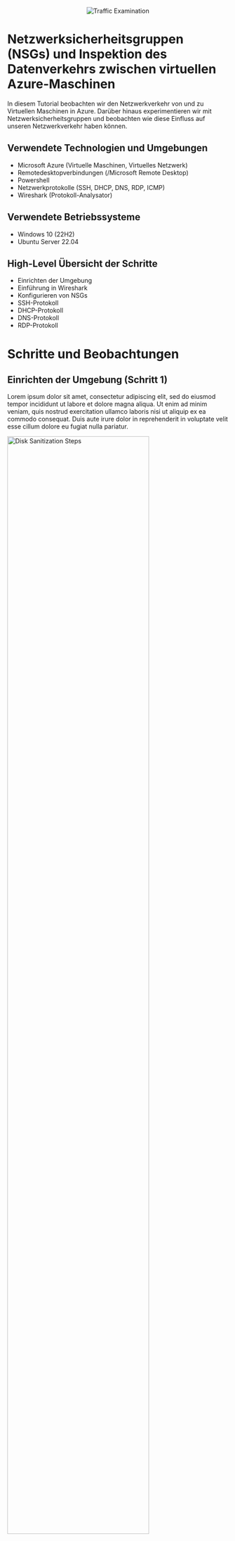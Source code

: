 <p align="center">
<img src="https://i.imgur.com/Ua7udoS.png" alt="Traffic Examination"/>
</p>

<h1>Netzwerksicherheitsgruppen (NSGs) und Inspektion des Datenverkehrs zwischen virtuellen Azure-Maschinen</h1>
In diesem Tutorial beobachten wir den Netzwerkverkehr von und zu Virtuellen Maschinen in Azure. Darüber hinaus experimentieren wir mit Netzwerksicherheitsgruppen und beobachten wie diese Einfluss auf unseren Netzwerkverkehr haben können.
<br />



<!-- NEW SECTION -->
<!-- NEW SECTION -->
<!-- NEW SECTION -->
<h2>Verwendete Technologien und Umgebungen</h2>

- Microsoft Azure (Virtuelle Maschinen, Virtuelles Netzwerk)
- Remotedesktopverbindungen (/Microsoft Remote Desktop)
- Powershell
- Netzwerkprotokolle (SSH, DHCP, DNS, RDP, ICMP)
- Wireshark (Protokoll-Analysator)



<!-- NEW SECTION -->
<!-- NEW SECTION -->
<!-- NEW SECTION -->
<h2>Verwendete Betriebssysteme</h2>

- Windows 10 (22H2)
- Ubuntu Server 22.04



<!-- NEW SECTION -->
<!-- NEW SECTION -->
<!-- NEW SECTION -->
<h2>High-Level Übersicht der Schritte</h2>

- Einrichten der Umgebung
- Einführung in Wireshark
- Konfigurieren von NSGs
- SSH-Protokoll
- DHCP-Protokoll
- DNS-Protokoll
- RDP-Protokoll



<!-- NEW SECTION -->
<!-- NEW SECTION -->
<!-- NEW SECTION -->
<h1>Schritte und Beobachtungen</h1>



<!-- NEW SECTION -->
<!-- NEW SECTION -->
<!-- NEW SECTION -->
<h2>Einrichten der Umgebung (Schritt 1)</h2>
<p>
Lorem ipsum dolor sit amet, consectetur adipiscing elit, sed do eiusmod tempor incididunt ut labore et dolore magna aliqua. Ut enim ad minim veniam, quis nostrud exercitation ullamco laboris nisi ut aliquip ex ea commodo consequat. Duis aute irure dolor in reprehenderit in voluptate velit esse cillum dolore eu fugiat nulla pariatur.
</p>
<p>
<img src="https://i.imgur.com/DJmEXEB.png" height="80%" width="80%" alt="Disk Sanitization Steps"/>
</p>
<br />



<!-- NEW SECTION -->
<!-- NEW SECTION -->
<!-- NEW SECTION -->
<h2>Einführung in Wireshark (Schritt 2)</h2>
<p>
Zuerst verbinden wir uns mit der Virtuellen Windows-Maschine mithilfe von Remotedesktopverbindungen ( oder Microsoft Remote Desktop falls Ihr PC ein MacOS verwendet). Anschließend gehen wir ins Internet und installieren Wireshark[hier hyperlink:https://www.wireshark.org/#downloadLink], genauer den Windows x64 Installer. Öffnen Sie diesen nach erfolgreichen Download und starten Sie mit der Installation von Wireshark. Klicken Sie sich hierbei einfach durch und achten Sie bei dem Fenster "Packet Capture" darauf dass das Häckchen für "Install Npcap [Version]" gesetzt ist (s. Bild). Weil djnvajbfjhgvsdfjbnvsdf.......().
</p>
<p>
<img src="https://i.imgur.com/Y7XZwIT.png" height="80%" width="80%" alt="Disk Sanitization Steps"/>
</p>
<p>
<img src="https://i.imgur.com/bhSxeRF.png" height="80%" width="80%" alt="Disk Sanitization Steps"/>
</p>
<br />

<p>
Nach der Installation öffnen wir Wireshark und starten eine Packet-Capture, anders ausgedrückt fangen wir an, Datenpakete, die an und von unserer Virtuellen Windows Maschine gesendet werden, abzufangen. Den das ist Wireshark: judahbfuivsdazugvusidvgsdfgvsdfgfd...................(). Folge zum Starten einer Packet-Capture dem kommenden Bild.
</p>
<p>
<img src="https://i.imgur.com/rnUZQEP.png" height="80%" width="80%" alt="Disk Sanitization Steps"/>
</p>

<p>
Setzt sehen wir all die Pakete, die Wireshark abfängt und gibt uns Informationen über diese. Wie den Ursprung und das Ziel des Datenpakets oder auch Informationen über die verschiedenen Protokolle und Ports, bis hin zum physischen Medium, welches das Datenpaket auf seiner Reise durchläuft. Jegliche Kommunikation zwischen zwei Geräten über ein Netzwerk, sei es innerhalb des lokalen Netzwerks oder des Internets, lässt sich mithilfe des OSI-Modells erklären. Auch die links unten stehenden Informationen orientieren sich an diesem Modell, jedoch würde das erklären dieses Modell den Rahmen dieser Anleitung sprengen. Wir konzentrieren uns in dieser Anleitung lediglich auf die Quelle und das Ziel der Pakete.
</p>
<p>
<img src="https://i.imgur.com/eTFQfWX.png" height="80%" width="80%" alt="Disk Sanitization Steps"/>
</p>



<!-- NEW SECTION -->
<!-- NEW SECTION -->
<!-- NEW SECTION -->
<h2>Konfigurieren von NSGs (Schritt 3)</h2>
<p>
Bevor wir an den Netzwerksicherheitsgruppen der Virtuellen Maschinen schrauben müssen wir innerhalb unserer Windows-Maschine Powershell öffnen. Und das als Adminstrator. Das ist powershell:knfcjiasbgvugdsfbu...............(). 
</p>
<p>
<img src="1" height="80%" width="80%" alt="Disk Sanitization Steps"/>
</p>

<p>
Als nächstes wollen wir von unserer Windows-Maschine aus unsere Linux(/Ubuntu)-Maschine anpingen. Bei dem anpingen wird das ICMP-Protokoll verwendet: dakjnsvjubdfuvbsufdjbv...........(). Aber bei dem ganzen Spam in Wireshark ist es unwahrscheinlich, dass wir die Pakete mit unseren Augen erwischen. Also filtern wir erst den Datenverkehr in Wireshark. Da wir auf ping filtern wollen geben wir in die Zeile "icmp" ein und drücken Enter (s.Bild).
</p>
<p>
<img src="2" height="80%" width="80%" alt="Disk Sanitization Steps"/>
</p>

<p>
Schon viel übersichtlicher! Jetzt pingen wir die Linux-Maschine an mittels Powershell. Gebe dazu "ping [private-IPv4_Addresse]" in Powershell ein. Die private-IPv4-Addresse deiner Linux-Maschine findest du, wenn du in Microsoft Azure zu den Virtuellen Maschinen navigierst und dann die Linux-Maschine anklickst (s. Bild). In meinem Fall habe ich die Maschine "LinuxVM" benannt und die IP-Addresse lautet 10.0.0.5.
</p>
<p>
<img src="3" height="80%" width="80%" alt="Disk Sanitization Steps"/>
</p>
<p>
<img src="4" height="80%" width="80%" alt="Disk Sanitization Steps"/>
</p>
<br />

<p>
Zurück in Wireshark sehen wir jetzt den Datenverkehr den wir mit unserem ping ausgelöst haben. Und wir sehen auch, dass es ein Erfolg war da wir einen Wechsel an Anfrage und Antwort sehen.
</p>
<p>
<img src="5" height="80%" width="80%" alt="Disk Sanitization Steps"/>
</p>

<p>
Mit unserem jetzigen Grundwissen können wir anfangen die Netzwerksicherheitsgruppen zu konfigurieren. NSGs:jabvuiasbdfugvgasdfughauroghag.......(). Zuerst initialisieren wir einen dauerhaften ping an die Linux-Maschine ausgehend von unserer Windows-Maschine. Gebe erneut "ping [IP-Addresse]" ein und hänge diesmal ein " -t" dran.
</p>
<p>
<img src="6" height="80%" width="80%" alt="Disk Sanitization Steps"/>
</p>

<p>
In Microsoft Azure navigieren wir erneut zu unserer Linux-Maschine, unter "Netzwerk" auf "Netzwerkeinstellungen" und rechts auf den blauen Text neben "Netzwerksicherheitsgruppe". Links unter "Eingangssicherheitsregeln" wollen wir eine neue hinzufügen, die an die Maschine gesendete ICMP-Datenpakete blockt. Hierbei setzen wir die Zahl bei dem Kästchen "Priorität" auf 290. Es kann auch eine andere Zahl sein, hauptsache sie ist niedriger als 300. Der Name der Regel spielt keine Rolle.
</p>
<p>
<img src="7" height="80%" width="80%" alt="Disk Sanitization Steps"/>
</p>
<p>
<img src="8" height="80%" width="80%" alt="Disk Sanitization Steps"/>
</p>

<p>
Beobachte jetzt in deiner Windows-Maschine den ping in Powershell und in Wireshark die Datenpakete. Anhand beider kannst du erkennen, das die Windows-Maschine immernoch versucht die Linux-Maschine anzupingen, sie aber keine Antwort ("reply") mehr von der Linux-Maschine bekommt: Die Linux-Maschine empfängt die Datenpakete. Aber da wir ping benutzen, werden die Pakete durch das ICMP-Protokoll geschleust, welches wir mit unserer selbst definierten Sicherheitsregel geblockt haben. Somit kommt es zu keiner Antwort mehr. 
</p>
<p>
<img src="9" height="80%" width="80%" alt="Disk Sanitization Steps"/>
</p>

<p>
Bevor wir zum nächsten Kapitel springen, löschen wir die Sicherheitsregel wieder und stellen sicher, dass in Wireshark und Powershell dei zwei Maschinen wieder normal mit einander kommunizieren, sprich dass die Linux-Maschine wieder antwortet. Anschließend stoppen wir den permanenten ping (Ctrl+C) und springen zum nächsten Kapitel.
</p>
<p>
<img src="10" height="80%" width="80%" alt="Disk Sanitization Steps"/>
</p>



<!-- NEW SECTION -->
<!-- NEW SECTION -->
<!-- NEW SECTION -->
<h2>SSH-Protokoll (Schritt 4)</h2>
<p>
Lorem ipsum dolor sit amet, consectetur adipiscing elit, sed do eiusmod tempor incididunt ut labore et dolore magna aliqua. Ut enim ad minim veniam, quis nostrud exercitation ullamco laboris nisi ut aliquip ex ea commodo consequat. Duis aute irure dolor in reprehenderit in voluptate velit esse cillum dolore eu fugiat nulla pariatur.
</p>
<p>
<img src="" height="80%" width="80%" alt="Disk Sanitization Steps"/>
</p>
<br />



<!-- NEW SECTION -->
<!-- NEW SECTION -->
<!-- NEW SECTION -->
<h2>DHCP-Protokoll (Schritt 5)</h2>
<p>
Lorem ipsum dolor sit amet, consectetur adipiscing elit, sed do eiusmod tempor incididunt ut labore et dolore magna aliqua. Ut enim ad minim veniam, quis nostrud exercitation ullamco laboris nisi ut aliquip ex ea commodo consequat. Duis aute irure dolor in reprehenderit in voluptate velit esse cillum dolore eu fugiat nulla pariatur.
</p>
<p>
<img src="" height="80%" width="80%" alt="Disk Sanitization Steps"/>
</p>
<br />



<!-- NEW SECTION -->
<!-- NEW SECTION -->
<!-- NEW SECTION -->
<h2>DNS-Protokoll (Schritt 6)</h2>
<p>
Lorem ipsum dolor sit amet, consectetur adipiscing elit, sed do eiusmod tempor incididunt ut labore et dolore magna aliqua. Ut enim ad minim veniam, quis nostrud exercitation ullamco laboris nisi ut aliquip ex ea commodo consequat. Duis aute irure dolor in reprehenderit in voluptate velit esse cillum dolore eu fugiat nulla pariatur.
</p>
<p>
<img src="" height="80%" width="80%" alt="Disk Sanitization Steps"/>
</p>
<br />



<!-- NEW SECTION -->
<!-- NEW SECTION -->
<!-- NEW SECTION -->
<h2>RDP-Protokoll (Schritt 7)</h2>
<p>
Lorem ipsum dolor sit amet, consectetur adipiscing elit, sed do eiusmod tempor incididunt ut labore et dolore magna aliqua. Ut enim ad minim veniam, quis nostrud exercitation ullamco laboris nisi ut aliquip ex ea commodo consequat. Duis aute irure dolor in reprehenderit in voluptate velit esse cillum dolore eu fugiat nulla pariatur.
</p>
<p>
<img src="" height="80%" width="80%" alt="Disk Sanitization Steps"/>
</p>
<br />

